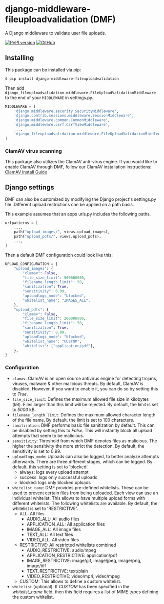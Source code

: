 # django-middleware-fileuploadvalidation (DMF)

 A Django middleware to validate user file uploads.

[![PyPI version](https://img.shields.io/pypi/v/django-middleware-fileuploadvalidation.svg?logo=pypi&logoColor=FFE873)](https://pypi.org/project/django-middleware-fileuploadvalidation/)
[![GitHub](https://img.shields.io/github/license/IV1T3/django-middleware-fileuploadvalidation.svg)](LICENSE)

## Installing

This package can be installed via pip:

```bash
$ pip install django-middleware-fileuploadvalidation
```

Then add `django_fileuploadvalidation.middleware.FileUploadValidationMiddleware` to the end of your `MIDDLEWARE` in settings.py.

```python
MIDDLEWARE = [
    'django.middleware.security.SecurityMiddleware',
    'django.contrib.sessions.middleware.SessionMiddleware',
    'django.middleware.common.CommonMiddleware',
    'django.middleware.csrf.CsrfViewMiddleware',
    ...,
    'django_fileuploadvalidation.middleware.FileUploadValidationMiddleware',
]
```

### ClamAV virus scanning
This package also utilizes the ClamAV anti-virus engine. If you would like to enable ClamAV through DMF, follow our ClamAV installation instructions: [ClamAV Install Guide](_CLAMAV_INSTALL_GUIDE.md)

## Django settings
DMF can also be customized by modifying the Django project's settings.py file. Different upload restrictions can be applied on a path basis.

This example assumes that an apps urls.py includes the following paths.
```python
urlpatterns = [
    ...,
    path("upload_images/", views.upload_images),
    path("upload_pdfs/", views.upload_pdfs),
    ...,
]
```

Then a default DMF configuration could look like this:
```python
UPLOAD_CONFIGURATION = {
    "upload_images": {
        "clamav": False,
        "file_size_limit": 500000000,
        "filename_length_limit": 50,
        "sanitization": True,
        "sensitivity": 0.99,
        "uploadlogs_mode": "blocked",
        "whitelist_name": "IMAGES_ALL",
    },
    "upload_pdfs": {
        "clamav": False,
        "file_size_limit": 200000000,
        "filename_length_limit": 50,
        "sanitization": True,
        "sensitivity": 0.99,
        "uploadlogs_mode": "blocked",
        "whitelist_name": "CUSTOM",
        "whitelist": ["application/pdf"],
    },
}
```

### Configuration 
  - `clamav`: ClamAV is an open source antivirus engine for detecting trojans, viruses, malware & other malicious threats. By default, ClamAV is disabled. However, if you want to enable it, you can do so by setting this to *True*.
  - `file_size_limit`: Defines the maximum allowed file size in kilobytes (kB). Files larger than this limit will be rejected. By default, the limit is set to *5000* kB.
  - `filename_length_limit`: Defines the maximum allowed character length of the file name. By default, the limit is set to 100 characters.
  - `sanitization`: DMF performs basic file sanitization by default. This can be disabled by setting this to *False*. This will instantly block all upload attempts that seem to be malicious.
  - `sensitivity`: Threshold from which DMF denotes files as malicious. The higher the sensitivity the more strict the detection. By default, the sensitivity is set to 0.99.
  - `uploadlogs_mode`: Uploads can also be logged, to better analyze attempts afterwards. There are three different stages, which can be logged. By default, this setting is set to 'blocked'.
    - always: logs every upload attempt
    - success: logs only successful uploads
    - blocked: logs only blocked uploads
  - `whitelist_name`: DMF provides pre-defined whitelists. These can be used to prevent certain files from being uploaded. Each view can use an individual whitelist. This allows to have multiple upload forms with different whitelists. The following whitelists are available. By default, the whitelist is set to 'RESTRICTIVE'.
    - ALL: All files
      - AUDIO_ALL: All audio files
      - APPLICATION_ALL: All application files
      - IMAGE_ALL: All image files
      - TEXT_ALL: All text files
      - VIDEO_ALL: All video files
    - RESTRICTIVE: All restricted whitelists combined
      - AUDIO_RESTRICTIVE: audio/mpeg
      - APPLICATION_RESTRICTIVE: application/pdf
      - IMAGE_RESTRICTIVE: image/gif, image/jpeg, image/png, image/tiff
      - TEXT_RESTRICTIVE: text/plain
      - VIDEO_RESTRICTIVE: video/mp4, video/mpeg
    - CUSTOM: This allows to define a custom whitelist.
  - `whitelist` (optional): If *CUSTOM* has been specified in the *whitelist_name* field, then this field requires a list of MIME types defining the custom whitelist. 
